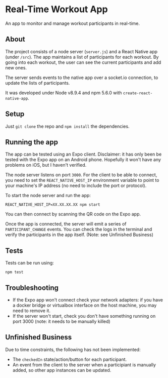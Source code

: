 # Real-Time Workout App

An app to monitor and manage workout participants in real-time.

## About

The project consists of a node server (`server.js`) and a React Native app (under `/src`). The app maintains a list of participants for each workout. By going into each workout, the user can see the current participants and add new ones.

The server sends events to the native app over a socket.io connection, to update the lists of participants.

It was developed under Node v8.9.4 and npm 5.6.0 with `create-react-native-app`.

## Setup

Just `git clone` the repo and `npm install` the dependencies.

## Running the app

The app can be tested using an Expo client. Disclaimer: it has only been be tested with the Expo app on an Android phone. Hopefully it won't have any problems on iOS, but I haven't verified.

The node server listens on port `3000`. For the client to be able to connect, you need to set the `REACT_NATIVE_HOST_IP` environment variable to point to your machine's IP address (no need to include the port or protocol).

To start the node server and run the app:

```
REACT_NATIVE_HOST_IP=XX.XX.XX.XX npm start
```

You can then connect by scanning the QR code on the Expo app.

Once the app is connected, the server will emit a series of `PARTICIPANT_CHANGE` events. You can check the logs in the terminal and verify the participants in the app itself. (Note: see Unfinished Business)


## Tests

Tests can be run using:

```
npm test
```

## Troubleshooting

* If the Expo app won't connect check your network adapters: if you have a docker bridge or virtualbox interface on the host machine, you may need to remove it.
* If the server won't start, check you don't have something running on port 3000 (note: it needs to be manually killed)

## Unfinished Business

Due to time constraints, the following has not been implemented:

* The `checkedIn` state/action/button for each participant.
* An event from the client to the server when a participiant is manually added, so other app instances can be updated.
